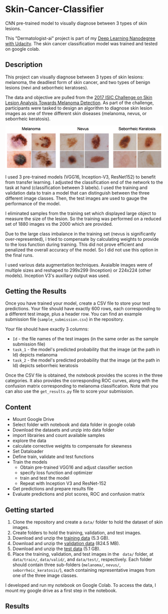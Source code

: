 # Skin-Cancer-Classifier
CNN pre-trained model to visually diagnose between 3 types of skin lesions.

This "Dermatologist-ai" project is part of my [Deep Learning Nanodegree with Udacity](https://www.udacity.com/course/deep-learning-nanodegree--nd101). The skin cancer classification model was trained and tested on google colab.

## Description
This project can visually diagnose between 3 types of skin lesions: melanoma, the deadliest form of skin cancer, and two types of benign lesions (nevi and seborrheic keratoses).

The data and objective are pulled from the [2017 ISIC Challenge on Skin Lesion Analysis Towards Melanoma Detection](https://challenge.kitware.com/#challenge/583f126bcad3a51cc66c8d9a). As part of the challenge, participants were tasked to design an algorithm to diagnose skin lesion images as one of three different skin diseases (melanoma, nevus, or seborrheic keratosis).

![](asset/skin_disease_classes.png)

I used 3 pre-trained models (VGG16, Inception-V3, ResNet152) to benefit from transfer learning. I adjusted the classification end of the network to the task at hand (classification between 3 labels).  I used the training and validation data to train a model that can distinguish between the three different image classes.
Then, the test images are used to gauge the performance of the model.

I eliminated samples from the training set which displayed large object to measure the size of the lesion. So the training was performed on a reduced set of 1880 images vs the 2000 which are provided.

Due to the large class imbalance in the training set (nevus is significantly over-represented), i tried to compensate by calculating weights to provide to the loss function during training. This did not prove efficient and penalized the overall accuracy of the model. So I did not use this option in the final runs.

I used various data augmentation techniques. Avaialble images were of multiple sizes and reshaped to 299x299 (Inception) or 224x224 (other models). Inception V3's auxillary output was used.

## Getting the Results
Once you have trained your model, create a CSV file to store your test predictions. Your file should have exactly 600 rows, each corresponding to a different test image, plus a header row. You can find an example submission file (`sample_submission.csv`) in the repository.

Your file should have exactly 3 columns:
- `Id` - the file names of the test images (in the same order as the sample submission file)
- `task_1` - the model's predicted probability that the image (at the path in Id) depicts melanoma
- `task_2` - the model's predicted probability that the image (at the path in Id) depicts seborrheic keratosis

Once the CSV file is obtained, the notebook provides the scores in the three categories. It also provides the corresponding ROC curves, along with the confusion matrix corresponding to melanoma classification. Note that you can also use the `get_results.py` file to score your submission.

## Content
- Mount Google Drive
- Select folder with notebook and data folder in google colab
- Download the datasets and unzip into data folder
- import librairies and count available samples
- explore the data
- calculate corrective weights to compensate for skewness
- Set Dataloader
- Define train, validate and test functions
- Train the models
    - Obtain pre-trained VGG16 and adjust classifier section
    - specify loss function and optimizer
    - train and test the model
   - Repeat with Inception V3 and ResNet-152
 - Get predictions and prepare results file
 - Evaluate predictions and plot scores, ROC and confusion matrix

## Getting started
1.	Clone the repository and create a `data/` folder to hold the dataset of skin images.
2.	Create folders to hold the training, validation, and test images.
3.	Download and unzip the [training data](https://s3-us-west-1.amazonaws.com/udacity-dlnfd/datasets/skin-cancer/train.zip) (5.3 GB).
4.	Download and unzip the [validation data](https://s3-us-west-1.amazonaws.com/udacity-dlnfd/datasets/skin-cancer/valid.zip) (824.5 MB).
5.	Download and unzip the [test data](https://s3-us-west-1.amazonaws.com/udacity-dlnfd/datasets/skin-cancer/test.zip) (5.1 GB).
6.	Place the training, validation, and test images in the ` data/` folder, at `data/train/`, `data/valid/`, and `data/test/`, respectively. Each folder should contain three sub-folders (`melanoma/`, `nevus/`, `seborrheic_keratosis/`), each containing representative images from one of the three image classes.

I developed and run my notebook on Google Colab. To access the data, I mount my google drive as a first step in the notebook.


## Results
